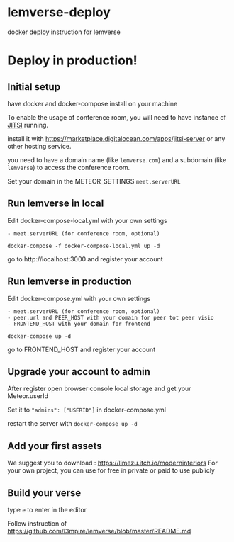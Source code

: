# lemverse-deploy
docker deploy instruction for lemverse

# Deploy in production!

## Initial setup

have docker and docker-compose install on your machine

To enable the usage of conference room, you will need to have instance of [JITSI](https://jitsi.org/downloads/) running.

install it with https://marketplace.digitalocean.com/apps/jitsi-server or any other hosting service.

you need to have a domain name (like `lemverse.com`) and a subdomain (like `lemverse`) to access the conference room.

Set your domain in the METEOR_SETTINGS `meet.serverURL`


## Run lemverse in local 

Edit docker-compose-local.yml with your own settings

    - meet.serverURL (for conference room, optional)

`docker-compose -f docker-compose-local.yml up -d`

go to http://localhost:3000 and register your account

## Run lemverse in production 

Edit docker-compose.yml with your own settings

    - meet.serverURL (for conference room, optional)
    - peer.url and PEER_HOST with your domain for peer tot peer visio
    - FRONTEND_HOST with your domain for frontend

`docker-compose up -d`

go to FRONTEND_HOST and register your account


## Upgrade your account to admin

After register open browser console local storage and get your Meteor.userId

Set it to `"admins": ["USERID"]` in docker-compose.yml

restart the server with `docker-compose up -d`


## Add your first assets

We suggest you to download : https://limezu.itch.io/moderninteriors
For your own project, you can use for free in private or paid to use publicly

## Build your verse

type `e` to enter in the editor

Follow instruction of https://github.com/l3mpire/lemverse/blob/master/README.md

